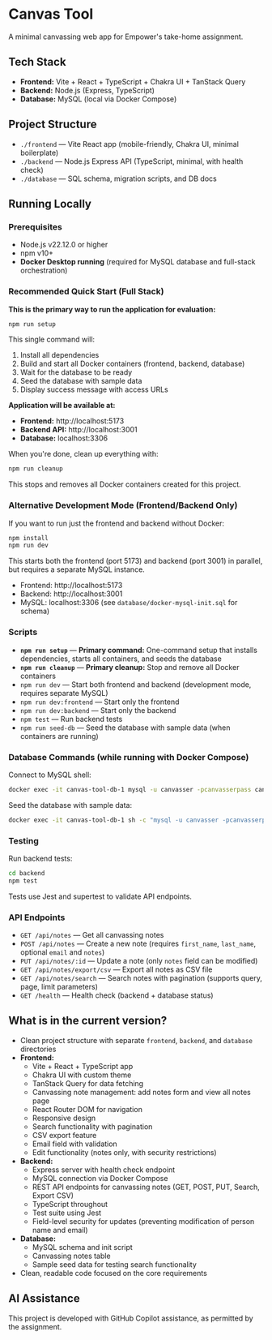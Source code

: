 # Canvas Tool

A minimal canvassing web app for Empower's take-home assignment.

## Tech Stack
- **Frontend:** Vite + React + TypeScript + Chakra UI + TanStack Query
- **Backend:** Node.js (Express, TypeScript)
- **Database:** MySQL (local via Docker Compose)

## Project Structure
- `./frontend` — Vite React app (mobile-friendly, Chakra UI, minimal boilerplate)
- `./backend` — Node.js Express API (TypeScript, minimal, with health check)
- `./database` — SQL schema, migration scripts, and DB docs

## Running Locally

### Prerequisites
- Node.js v22.12.0 or higher
- npm v10+
- **Docker Desktop running** (required for MySQL database and full-stack orchestration)

### Recommended Quick Start (Full Stack)
**This is the primary way to run the application for evaluation:**

```bash
npm run setup
```

This single command will:
1. Install all dependencies
2. Build and start all Docker containers (frontend, backend, database)
3. Wait for the database to be ready
4. Seed the database with sample data
5. Display success message with access URLs

**Application will be available at:**
- **Frontend:** http://localhost:5173
- **Backend API:** http://localhost:3001
- **Database:** localhost:3306

When you're done, clean up everything with:

```bash
npm run cleanup
```

This stops and removes all Docker containers created for this project.

### Alternative Development Mode (Frontend/Backend Only)
If you want to run just the frontend and backend without Docker:

```bash
npm install
npm run dev
```

This starts both the frontend (port 5173) and backend (port 3001) in parallel, but requires a separate MySQL instance.

- Frontend: http://localhost:5173
- Backend: http://localhost:3001
- MySQL: localhost:3306 (see `database/docker-mysql-init.sql` for schema)

### Scripts
- **`npm run setup`** — **Primary command:** One-command setup that installs dependencies, starts all containers, and seeds the database
- **`npm run cleanup`** — **Primary cleanup:** Stop and remove all Docker containers
- `npm run dev` — Start both frontend and backend (development mode, requires separate MySQL)
- `npm run dev:frontend` — Start only the frontend
- `npm run dev:backend` — Start only the backend
- `npm test` — Run backend tests
- `npm run seed-db` — Seed the database with sample data (when containers are running)

### Database Commands (while running with Docker Compose)

Connect to MySQL shell:
```bash
docker exec -it canvas-tool-db-1 mysql -u canvasser -pcanvasserpass canvassing
```

Seed the database with sample data:
```bash
docker exec -it canvas-tool-db-1 sh -c "mysql -u canvasser -pcanvasserpass canvassing < /docker-entrypoint-initdb.d/seed.sql"
```

### Testing

Run backend tests:
```bash
cd backend
npm test
```

Tests use Jest and supertest to validate API endpoints.

### API Endpoints
- `GET /api/notes` — Get all canvassing notes
- `POST /api/notes` — Create a new note (requires `first_name`, `last_name`, optional `email` and `notes`)
- `PUT /api/notes/:id` — Update a note (only `notes` field can be modified)
- `GET /api/notes/export/csv` — Export all notes as CSV file
- `GET /api/notes/search` — Search notes with pagination (supports query, page, limit parameters)
- `GET /health` — Health check (backend + database status)

## What is in the current version?
- Clean project structure with separate `frontend`, `backend`, and `database` directories
- **Frontend:**
  - Vite + React + TypeScript app
  - Chakra UI with custom theme
  - TanStack Query for data fetching
  - Canvassing note management: add notes form and view all notes page
  - React Router DOM for navigation
  - Responsive design
  - Search functionality with pagination
  - CSV export feature
  - Email field with validation
  - Edit functionality (notes only, with security restrictions)
- **Backend:**
  - Express server with health check endpoint
  - MySQL connection via Docker Compose
  - REST API endpoints for canvassing notes (GET, POST, PUT, Search, Export CSV)
  - TypeScript throughout
  - Test suite using Jest
  - Field-level security for updates (preventing modification of person name and email)
- **Database:**
  - MySQL schema and init script
  - Canvassing notes table
  - Sample seed data for testing search functionality
- Clean, readable code focused on the core requirements

## AI Assistance
This project is developed with GitHub Copilot assistance, as permitted by the assignment.
